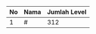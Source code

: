 | No | Nama            | Jumlah Level |
|----|-----------------|--------------|
| 1  | #    |    312        |
